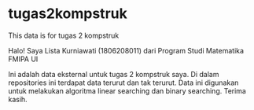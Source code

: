 # tugas2kompstruk
This data is for tugas 2 kompstruk

Halo!
Saya Lista Kurniawati (1806208011) dari Program Studi Matematika FMIPA UI

Ini adalah data eksternal untuk tugas 2 kompstruk saya.
Di dalam repositories ini terdapat data terurut dan tak terurut.
Data ini digunakan untuk melakukan algoritma linear searching dan binary searching.
Terima kasih.
